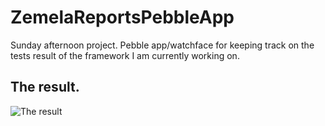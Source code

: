 # ZemelaReportsPebbleApp
Sunday afternoon project. Pebble app/watchface for keeping track on the tests result of the framework I am currently working on.

## The result.
![The result](https://www.screencast.com/t/0uvYWhnThb1x)
